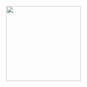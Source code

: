 <p align="center">
  <img height=200 src="https://github-readme-stats.vercel.app/api?username=orenyomtov&rank_icon=github&show_icons=true" />
</p>
